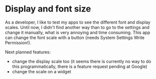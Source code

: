 # Display and font size

As a developer, I like to test my apps to see the different font and display scales. 
Until now, I didn't find another way than to go to the settings and change it manually, what is very annoying and time consuming.
This app can change the font scale with a button (needs System Settings Write Permission!). 

Next planned features:
- change the display scale too (it seems there is currently no way to do this programmatically, there is a feature request pending at Google)
- change the scale on a widget
